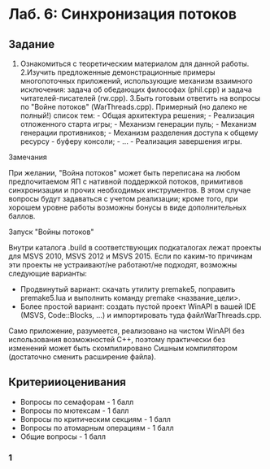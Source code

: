 # Лаб. 6: Синхронизация потоков

## Задание

1. Ознакомиться с теоретическим материалом для данной работы.
2.Изучить предложенные демонстрационные примеры многопоточных приложений, использующие механизм
    взаимного исключения: задача об обедающих философах (phil.cpp) и задача читателей-писателей (rw.cpp).
3.Быть готовым ответить на вопросы по "Войне потоков" (WarThreads.cpp). Примерный (но далеко не полный!)
    список тем:
       - Общая архитектура решения;
       - Реализация отложенного старта игры;
       - Механизм генерации пуль;
       - Механизм генерации противников;
       - Механизм разделения доступа к общему ресурсу - буферу консоли;
       - ...
       - Реализация завершения игры.

Замечания

При желании, "Война потоков" может быть переписана на любом предпочитаемом ЯП с нативной поддержкой потоков,
примитивов синхронизации и прочих необходимых инструментов. В этом случае вопросы будут задаваться с учетом
реализации; кроме того, при хорошем уровне работы возможны бонусы в виде дополнительных баллов.

Запуск "Войны потоков"

Внутри каталога .build в соответствующих подкаталогах лежат проекты для MSVS 2010, MSVS 2012 и MSVS 2015.
Если по каким-то причинам эти проекты не устраивают/не работают/не подходят, возможны следующие варианты:

- Продвинутый вариант: скачать утилиту premake5, поправить premake5.lua и выполнить команду premake
    <название_цели>.
- Более простой вариант: создать пустой проект WinAPI в вашей IDE (MSVS, Code::Blocks, ...) и импортировать
    туда файлWarThreads.cpp.

Само приложение, разумеется, реализовано на чистом WinAPI без использования возможностей C++, поэтому
практически без изменений может быть скомпилировано Сишным компилятором (достаточно сменить расширение
файла).

## Критерииоценивания

- Вопросы по семафорам - 1 балл
- Вопросы по мютексам - 1 балл
- Вопросы по критическим секциям - 1 балл
- Вопросы по атомарным операциям - 1 балл
- Общие вопросы - 1 балл

### 1


